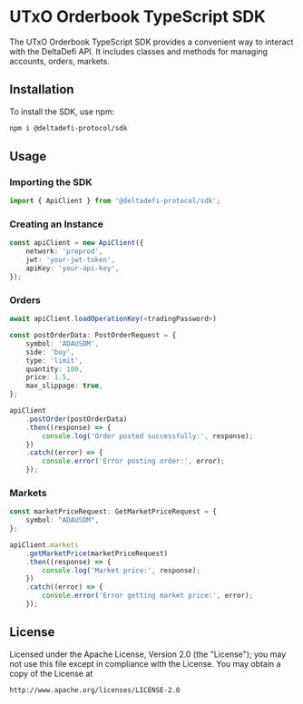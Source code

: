 # UTxO Orderbook TypeScript SDK

The UTxO Orderbook TypeScript SDK provides a convenient way to interact with the DeltaDefi API. It includes classes and methods for managing accounts, orders, markets.

## Installation

To install the SDK, use npm:

```sh
npm i @deltadefi-protocol/sdk
```

## Usage

### Importing the SDK

```typescript
import { ApiClient } from '@deltadefi-protocol/sdk';
```

### Creating an Instance

```typescript
const apiClient = new ApiClient({
    network: 'preprod',
    jwt: 'your-jwt-token',
    apiKey: 'your-api-key',
});
```

### Orders

```typescript
await apiClient.loadOperationKey(<tradingPassword>)

const postOrderData: PostOrderRequest = {
    symbol: 'ADAUSDM',
    side: 'buy',
    type: 'limit',
    quantity: 100,
    price: 1.5,
    max_slippage: true,
};

apiClient
    .postOrder(postOrderData)
    .then((response) => {
        console.log('Order posted successfully:', response);
    })
    .catch((error) => {
        console.error('Error posting order:', error);
    });
```

### Markets

```typescript
const marketPriceRequest: GetMarketPriceRequest = {
    symbol: "ADAUSDM",
};

apiClient.markets
    .getMarketPrice(marketPriceRequest)
    .then((response) => {
        console.log('Market price:', response);
    })
    .catch((error) => {
        console.error('Error getting market price:', error);
    });
```

## License

Licensed under the Apache License, Version 2.0 (the "License"); you may not use this file except in compliance with the License. You may obtain a copy of the License at

```
http://www.apache.org/licenses/LICENSE-2.0
```
